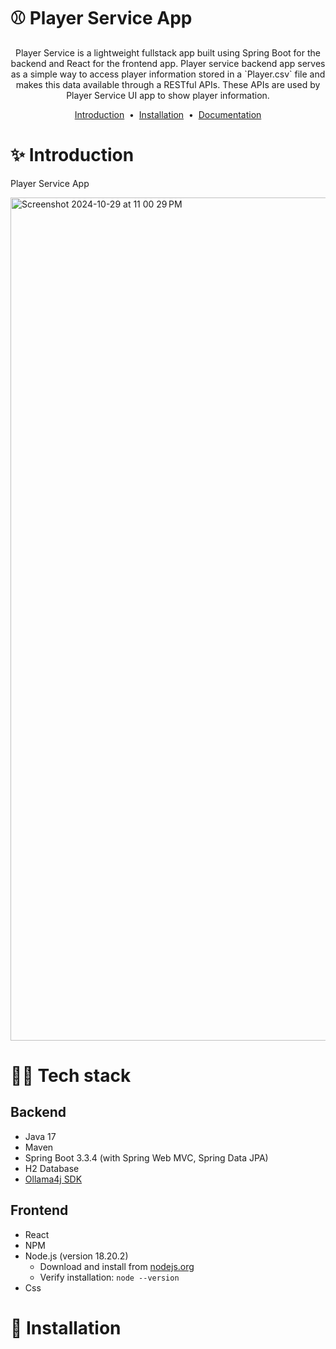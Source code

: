 # ⚾ Player Service App
<p align="center">
Player Service is a lightweight fullstack app built using Spring Boot for the backend and React for the frontend app. Player service backend app serves as a simple way to access player information stored in a `Player.csv` file and makes this data available through a RESTful APIs. These APIs are used by Player Service UI app to show player information.
</p>

<p align="center">
<a href="#introduction">Introduction</a> &nbsp;&bull;&nbsp;
<a href="#backend">Installation</a> &nbsp;&bull;&nbsp;
<a href="#frontend">Documentation</a>
</p>

# ✨ Introduction

Player Service App

<img width="1349" alt="Screenshot 2024-10-29 at 11 00 29 PM" src="https://github.com/user-attachments/assets/b1cadc82-0484-4328-8170-018eedfac327">


# 👨‍💻 Tech stack

## Backend
- Java 17
- Maven
- Spring Boot 3.3.4 (with Spring Web MVC, Spring Data JPA)
- H2 Database
- [Ollama4j SDK](https://ollama4j.github.io/ollama4j/intro)

## Frontend
- React
- NPM
- Node.js (version 18.20.2)
    - Download and install from [nodejs.org](https://nodejs.org/)
    - Verify installation: `node --version`
- Css

# 🔨 Installation

